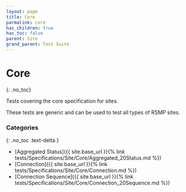 ```yaml
---
layout: page
title: Core
parmalink: core
has_children: true
has_toc: false
parent: Site
grand_parent: Test Suite
---
```


# Core
{: .no_toc}

Tests covering the core specification for sites.

These tests are generic and can be used to test all types of RSMP sites.

### Categories
{: .no_toc .text-delta }
- [Aggregated Status]({{ site.base_url }}{% link tests/Specifications/Site/Core/Aggregated_20Status.md %})
- [Connection]({{ site.base_url }}{% link tests/Specifications/Site/Core/Connection.md %})
- [Connection Sequence]({{ site.base_url }}{% link tests/Specifications/Site/Core/Connection_20Sequence.md %})


